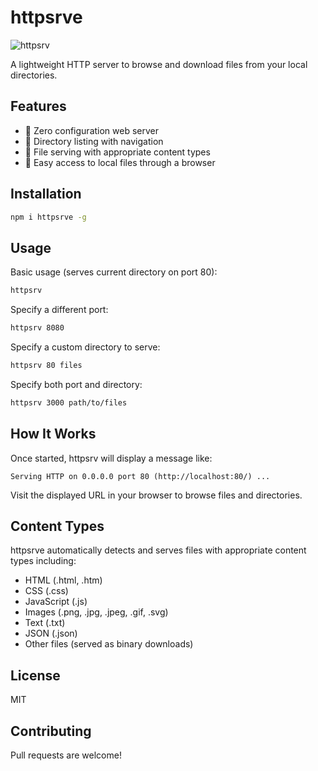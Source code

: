 # httpsrve

![httpsrv](https://i.imgur.com/O6lZAA6.png)

A lightweight HTTP server to browse and download files from your local directories.

## Features

- 🚀 Zero configuration web server
- 📂 Directory listing with navigation
- 📄 File serving with appropriate content types
- 🔗 Easy access to local files through a browser

## Installation

```bash
npm i httpsrve -g
```

## Usage

Basic usage (serves current directory on port 80):

```bash
httpsrv
```

Specify a different port:

```bash
httpsrv 8080
```

Specify a custom directory to serve:

```bash
httpsrv 80 files
```

Specify both port and directory:

```bash
httpsrv 3000 path/to/files
```

## How It Works

Once started, httpsrv will display a message like:

```
Serving HTTP on 0.0.0.0 port 80 (http://localhost:80/) ...
```

Visit the displayed URL in your browser to browse files and directories.

## Content Types

httpsrve automatically detects and serves files with appropriate content types including:

- HTML (.html, .htm)
- CSS (.css)
- JavaScript (.js)
- Images (.png, .jpg, .jpeg, .gif, .svg)
- Text (.txt)
- JSON (.json)
- Other files (served as binary downloads)

## License

MIT

## Contributing

Pull requests are welcome!
